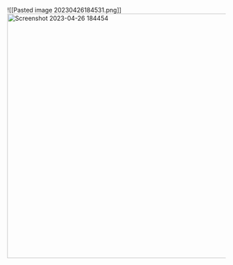![[Pasted image 20230426184531.png]]
<img width="564" alt="Screenshot 2023-04-26 184454" src="https://user-images.githubusercontent.com/122397212/234721047-08a8d8ab-3a73-4672-b521-f35d49b23e38.png">

